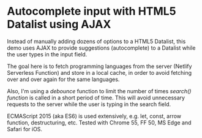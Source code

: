 # Autocomplete input with HTML5 Datalist using AJAX

Instead of manually adding dozens of options to a HTML5 Datalist, this demo uses AJAX to provide suggestions (autocomplete) to a Datalist while the user types in the input field.

The goal here is to fetch programming languages from the server (Netlify Serverless Function) and store in a local cache, in order to avoid fetching over and over again for the same languages.

Also, I'm using a _debounce_ function to limit the number of times _search() function_ is called in a short period of time. This will avoid unnecessary requests to the server while the user is typing in the search field.

ECMAScript 2015 (aka ES6) is used extensively, e.g. let, const, arrow function, destructuring, etc. Tested with Chrome 55, FF 50, MS Edge and Safari for iOS.
